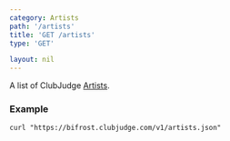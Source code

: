 ```yaml
---
category: Artists
path: '/artists'
title: 'GET /artists'
type: 'GET'

layout: nil
---
```


A list of ClubJudge [Artists](#/artist-model).

### Example

```
curl "https://bifrost.clubjudge.com/v1/artists.json"
```




